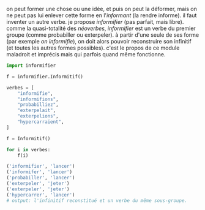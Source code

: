 on peut former une chose ou une idée, et puis on peut la déformer, mais on ne peut pas lui enlever cette forme en l'_informant_ (la rendre informe). il faut inventer un autre verbe. je propose _informifier_ (pas parfait, mais libre). comme la quasi-totalité des _néoverbes_, _informifier_ est un verbe du premier groupe (comme probabiller ou exterpeler). à partir d'une seule de ses forme (par exemple _on informifie_), on doit alors pouvoir reconstruire son infinitif (et toutes les autres formes possibles). c'est le propos de ce module maladroit et imprécis mais qui parfois quand même fonctionne.

```python
import informifier

f = informifier.Informitif()

verbes = [
    "informifie",
    "informifions",
    "probabilliez",
    "exterpelait",
    "exterpelions",
    "hypercarraient",
]

f = Informitif()

for i in verbes:
    f(i)

('informifier', 'lancer')
('informifer', 'lancer')
('probabiller', 'lancer')
('exterpeler', 'jeter')
('exterpeler', 'jeter')
('hypercarrer', 'lancer')
# output: l'infinitif reconstitué et un verbe du même sous-groupe.
```
